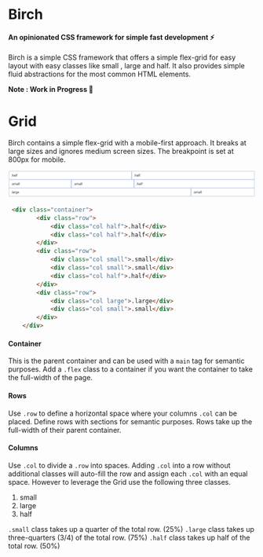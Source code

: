 # Birch

#### An opinionated CSS framework for simple fast development ⚡️

Birch is a simple CSS framework that offers a simple flex-grid for easy layout with easy classes like small , large and half. It also provides simple fluid abstractions for the most common HTML elements. 

**Note : Work in Progress 🌻**

# Grid
Birch contains a simple flex-grid with a mobile-first approach. It breaks at large sizes and ignores medium screen sizes. The breakpoint is set at 800px for mobile.

![flex-grid](./flex-grid.png)

```html
 <div class="container">
        <div class="row">
            <div class="col half">.half</div>
            <div class="col half">.half</div>
        </div>
        <div class="row">
            <div class="col small">.small</div>
            <div class="col small">.small</div>
            <div class="col half">.half</div>
        </div>
        <div class="row">
            <div class="col large">.large</div>
            <div class="col small">.small</div>
        </div>
    </div>
```
#### Container
This is the parent container and can be used with a `main` tag for semantic purposes.
Add a `.flex` class to a container if you want the container to take the full-width of the page.

#### Rows
Use `.row` to define a horizontal space where your columns `.col` can be placed. Define rows with sections for semantic purposes. Rows take up the full-width of their parent container.

#### Columns
Use `.col` to divide a `.row` into spaces. Adding `.col` into a row without additional classes will auto-fill the row and assign each `.col` with an equal space.
However to leverage the Grid use the following three classes.

1.  small
2.  large
3.  half

`.small` class takes up a quarter of the total row. (25%)
`.large` class takes up three-quarters (3/4) of the total row. (75%)
`.half` class takes up half of the total row. (50%)
